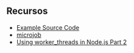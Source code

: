 ## Recursos

* [Example Source Code](https://github.com/julianduque/node-en-vivo/tree/master/10_worker)
* [microjob](https://www.npmjs.com/package/microjob)
* [Using worker_threads in Node.js Part 2](https://medium.com/@Trott/using-worker-threads-in-node-js-part-2-a9405c72a6f0)
